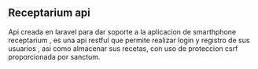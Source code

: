 ## Receptarium api 
Api creada en laravel para dar soporte a la aplicacion de smarthphone receptarium , es una api restful que permite realizar
login y registro de sus usuarios , asi como almacenar sus recetas, con uso de proteccion csrf proporcionada por sanctum. 
